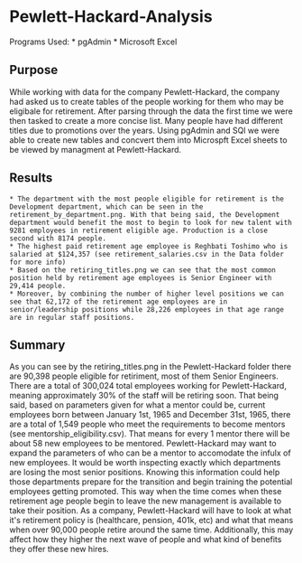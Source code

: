 # Pewlett-Hackard-Analysis

Programs Used:
    * pgAdmin
    * Microsoft Excel
## Purpose
While working with data for the company Pewlett-Hackard, the company had asked us to create tables of the people working for them who may be eligibale for retirement. After parsing through the data the first time we were then tasked to create a more concise list. Many people have had different titles due to promotions over the years. Using pgAdmin and SQl we were able to create new tables and concvert them into Microspft Excel sheets to be viewed by managment at Pewlett-Hackard.

## Results
    * The department with the most people eligible for retirement is the Development department, which can be seen in the retirement_by_department.png. With that being said, the Development department would benefit the most to begin to look for new talent with 9281 employees in retirement eligible age. Production is a close second with 8174 people.
    * The highest paid retirement age employee is Reghbati Toshimo who is salaried at $124,357 (see retirement_salaries.csv in the Data folder for more info)
    * Based on the retiring_titles.png we can see that the most common position held by retirement age employees is Senior Engineer with 29,414 people.
    * Moreover, by combining the number of higher level positions we can see that 62,172 of the retirement age employees are in senior/leadership positions while 28,226 employees in that age range are in regular staff positions.
## Summary
As you can see by the retiring_titles.png in the Pewlett-Hackard folder there are 90,398 people eligible for retiriment, most of them Senior Engineers. There are a total of 300,024 total employees working for Pewlett-Hackard, meaning approximately 30% of the staff will be retiring soon. That being said, based on parameters given for what a mentor could be, current employees born between January 1st, 1965 and December 31st, 1965, there are a total of 1,549 people who meet the requirements to become mentors (see mentorship_eligibility.csv). That means for every 1 mentor there will be about 58 new employees to be mentored. Pewlett-Hackard may want to expand the parameters of who can be a mentor to accomodate the infulx of new employees. 
It would be worth inspecting exactly which departments are losing the most senior positions. Knowing this information could help those departments prepare for the transition and begin training the potential employees getting promoted. This way when the time comes when these retirement age people begin to leave the new management is available to take their position. As a company, Pewlett-Hackard will have to look at what it's retirement policy is (healthcare, pension, 401k, etc) and what that means when over 90,000 people retire around the same time. Additionally, this may affect how they higher the next wave of people and what kind of benefits they offer these new hires.    